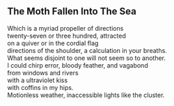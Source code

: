 The Moth Fallen Into The Sea
----------------------------
Which is a myriad propeller of directions  
twenty-seven or three hundred, attracted  
on a quiver or in the cordial flag  
directions of the shoulder, a calculation in your breaths.  
What seems disjoint to one will not seem so to another.  
I could chirp error, bloody feather, and vagabond  
from windows and rivers  
with a ultraviolet kiss  
with coffins in my hips.  
Motionless weather, inaccessible lights like the cluster.  
